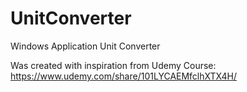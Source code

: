 # UnitConverter
Windows Application Unit Converter

Was created with inspiration from Udemy Course: https://www.udemy.com/share/101LYCAEMfclhXTX4H/
